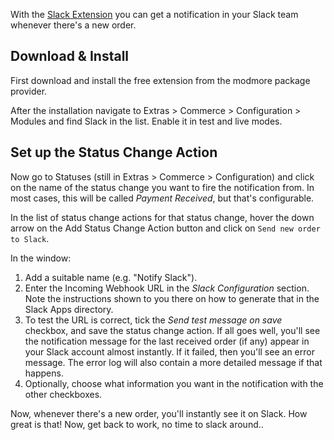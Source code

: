 With the [Slack Extension](https://modmore.com/commerce/extensions/slack/) you can get a notification in your Slack team whenever there's a new order.

## Download & Install

First download and install the free extension from the modmore package provider.

After the installation navigate to Extras > Commerce > Configuration > Modules and find Slack in the list. Enable it in test and live modes.

## Set up the Status Change Action

Now go to Statuses (still in Extras > Commerce > Configuration) and click on the name of the status change you want to fire the notification from. In most cases, this will be called _Payment Received_, but that's configurable.

In the list of status change actions for that status change, hover the down arrow on the Add Status Change Action button and click on `Send new order to Slack`.

In the window:

1. Add a suitable name (e.g. "Notify Slack").
2. Enter the Incoming Webhook URL in the _Slack Configuration_ section. Note the instructions shown to you there on how to generate that in the Slack Apps directory.
3. To test the URL is correct, tick the _Send test message on save_ checkbox, and save the status change action. If all goes well, you'll see the notification message for the last received order (if any) appear in your Slack account almost instantly. If it failed, then you'll see an error message. The error log will also contain a more detailed message if that happens.
4. Optionally, choose what information you want in the notification with the other checkboxes.

Now, whenever there's a new order, you'll instantly see it on Slack. How great is that! Now, get back to work, no time to slack around..